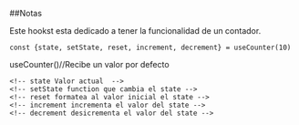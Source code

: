 ##Notas 

Este hookst esta dedicado a tener la funcionalidad de un contador. 
```
const {state, setState, reset, increment, decrement} = useCounter(10)
```
useCounter()//Recibe un valor por defecto
```
<!-- state Valor actual  -->
<!-- setState function que cambia el state -->
<!-- reset formatea al valor inicial el state -->
<!-- increment incrementa el valor del state -->
<!-- decrement desicrementa el valor del state -->